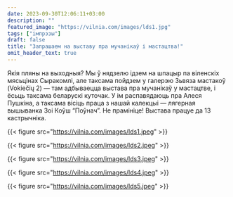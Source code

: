 ```yaml
---
date: 2023-09-30T12:06:11+03:00
description: ""
featured_image: "https://vilnia.com/images/lds1.jpg"
tags: ["імпрэзы"]
draft: false
title: "Запрашаем на выставу пра мучанікаў і мастацтва!"
omit_header_text: true
---
```


Якія пляны на выходныя? Мы ў нядзелю ідзем на шпацыр па віленскіх мясьцінах Сыракомлі, але таксама пойдзем у галерэю Зьвяза мастакоў (Vokiečių 2) — там адбываецца выстава пра мучанікаў у мастацтве, і ёсьць таксама беларускі куточак. У ім распавядаюць пра Алеся Пушкіна, а таксама вісіць праца з нашай калекцыі — лягерная вышыванка Зоі Коўш “Поўнач”. Не прамініце! Выстава працуе да 13 кастрычніка.

{{< figure src="https://vilnia.com/images/lds1.jpeg" >}}

{{< figure src="https://vilnia.com/images/lds2.jpeg" >}}

{{< figure src="https://vilnia.com/images/lds3.jpeg" >}}

{{< figure src="https://vilnia.com/images/lds4.jpeg" >}}

{{< figure src="https://vilnia.com/images/lds5.jpeg" >}}